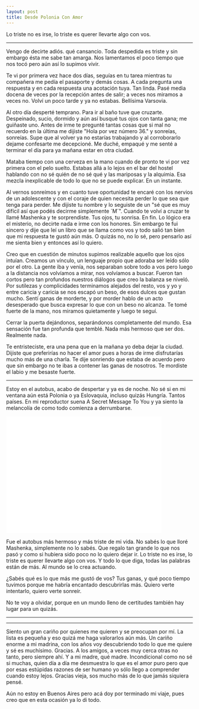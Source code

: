 ```yaml
---
layout: post
title: Desde Polonia Con Amor
---
```


Lo triste no es irse, lo triste es querer llevarte algo con vos.

-----

Vengo de decirte adiós. qué cansancio. Toda despedida es triste y sin embargo ésta me sabe tan amarga. Nos lamentamos el poco tiempo que nos tocó pero aún así lo supimos vivir.  

Te vi por primera vez hace dos días, seguías en tu tarea mientras tu compañera me pedía el pasaporte y demás cosas. A cada pregunta una respuesta y en cada respuesta una acotación tuya. Tan linda. Pasé media docena de veces por la recepción antes de salir; a veces nos miramos a veces no. Volví un poco tarde y ya no estabas. Bellísima Varsovia.  

Al otro día desperté temprano. Para ir al baño tuve que cruzarte. Despeinado, sucio, dormido y aún así busqué tus ojos con tanta gana; me guiñaste uno. Antes de irme te pregunté tantas cosas que si mal no recuerdo en la última me dijiste "Hola por vez número 36." y sonreías, sonreías. Supe que al volver ya no estarías trabajando y al corroborarlo dejame confesarte me decepcioné. Me duché, empaqué y me senté a terminar el día para ya mañana estar en otra ciudad.  

Mataba tiempo con una cerveza en la mano cuando de pronto te vi por vez primera con el pelo suelto. Estabas allá a lo lejos en el bar del hostel hablando con no sé quién de no sé qué y las mariposas y la alquimia. Esa mezcla inexplicable de todo lo que no se puede explicar. En un instante.  

Al vernos sonreímos y en cuanto tuve oportunidad te encaré con los nervios de un adolescente y con el coraje de quien necesita perder lo que sea que tenga para perder. Me dijiste tu nombre y lo seguiste de un "sé que es muy difícil así que podés decirme simplemente ´M´". Cuando te volví a cruzar te llamé Mashenka y te sorprendiste. Tus ojos, tu sonrisa. En fin. Lo lógico era el misterio, no decirte nada e irme con los honores. Sin embargo te fui sincero y dije que leí un libro que se llama como vos y todo salió tan bien que mi respuesta te gustó aún más. O quizás no, no lo sé, pero pensarlo así me sienta bien y entonces así lo quiero.  

Creo que en cuestión de minutos supimos realizable aquello que los ojos intuían. Creamos un vínculo, un lenguaje propio que adoraba ser leído sólo por el otro. La gente iba y venía, nos separaban sobre todo a vos pero luego a la distancia nos volvíamos a mirar, nos volvíamos a buscar. Fueron tan cortos pero tan profundos nuestros diálogos que creo la balanza se niveló.  
Por sutilezas y complicidades terminamos alejados del resto, vos y yo y entre caricia y caricia se nos escapó un beso, de esos dulces que gustan mucho. Sentí ganas de morderte, y por morder hablo de un acto desesperado que busca expresar lo que con un beso no alcanza. Te tomé fuerte de la mano, nos miramos quietamente y luego te seguí.  

Cerrar la puerta dejándonos, separándonos completamente del mundo. Esa sensación fue tan profunda que temblé. Nada más hermoso que ser dos. Realmente nada.  

Te entristeciste, era una pena que en la mañana yo deba dejar la ciudad. Dijiste que preferirías no hacer el amor pues a horas de irme disfrutarías mucho más de una charla. Te dije sonriendo que estaba de acuerdo pero que sin embargo no te ibas a contener las ganas de nosotros. Te mordiste el labio y me besaste fuerte.   

----

Estoy en el autobus, acabo de despertar y ya es de noche. No sé si en mi ventana aún está Polonia o ya Eslovaquia, incluso quizás Hungría. Tantos países. En mi reproductor suena A Secret Message To You y ya siento la melancolía de como todo comienza a derrumbarse.  

<iframe width="420" height="315" src="//www.youtube.com/embed/k3od-ijY75U" frameborder="0" allowfullscreen></iframe> 

Fue el autobus más hermoso y más triste de mi vida. No sabés lo que lloré Mashenka, simplemente no lo sabés. Que regalo tan grande lo que nos pasó y como si hubiera sido poco no lo quiero dejar ir. 
Lo triste no es irse, lo triste es querer llevarte algo con vos. Y todo lo que diga, todas las palabras están de más. Al mundo se lo crea actuando.  

¿Sabés qué es lo que más me gustó de vos? Tus ganas, y qué poco tiempo tuvimos porque me habría encantado descubrirlas más. Quiero verte intentarlo, quiero verte sonreír.  

No te voy a olvidar, porque en un mundo lleno de certitudes también hay lugar para un quizás.  

----
----

Siento un gran cariño por quienes me quieren y se preocupan por mí. La lista es pequeña y eso quizá me haga valorarlos aún más. Un cariño enorme a mi madrina, con los años voy descubriendo todo lo que me quiere y sé es muchísimo. Gracias. A los amigos, a veces muy cerca otras no tanto, pero siempre ahí. Y a mi madre, qué madre. Incondicional como no sé si muchas, quien día a día me desmuestra lo que es el amor puro pero que por esas estúpidas razones de ser humano yo sólo llego a comprender cuando estoy lejos. Gracias vieja, sos mucho más de lo que jamás siquiera pensé.  

Aún no estoy en Buenos Aires pero acá doy por terminado mi viaje, pues creo que en esta ocasión ya lo di todo.  

 

